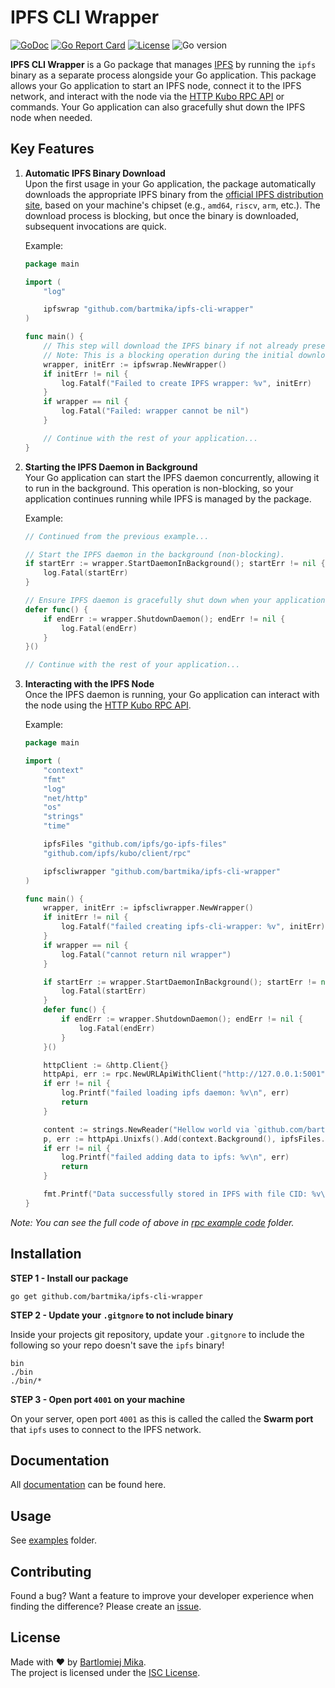 # IPFS CLI Wrapper
[![GoDoc](https://godoc.org/github.com/gomarkdown/markdown?status.svg)](https://pkg.go.dev/github.com/bartmika/ipfs-cli-wrapper)
[![Go Report Card](https://goreportcard.com/badge/github.com/bartmika/ipfs-cli-wrapper)](https://goreportcard.com/report/github.com/bartmika/ipfs-cli-wrapper)
[![License](https://img.shields.io/github/license/bartmika/ipfs-cli-wrapper)](https://github.com/bartmika/ipfs-cli-wrapper/blob/master/LICENSE)
![Go version](https://img.shields.io/github/go-mod/go-version/bartmika/ipfs-cli-wrapper)

**IPFS CLI Wrapper** is a Go package that manages [IPFS](https://github.com/ipfs/kubo) by running the `ipfs` binary as a separate process alongside your Go application. This package allows your Go application to start an IPFS node, connect it to the IPFS network, and interact with the node via the [HTTP Kubo RPC API](https://docs.ipfs.tech/reference/kubo/rpc/) or commands. Your Go application can also gracefully shut down the IPFS node when needed.

## Key Features

1. **Automatic IPFS Binary Download**  
   Upon the first usage in your Go application, the package automatically downloads the appropriate IPFS binary from the [official IPFS distribution site](https://dist.ipfs.tech/#kubo), based on your machine's chipset (e.g., `amd64`, `riscv`, `arm`, etc.). The download process is blocking, but once the binary is downloaded, subsequent invocations are quick.

    Example:
    ```go
    package main

    import (
        "log"

        ipfswrap "github.com/bartmika/ipfs-cli-wrapper"
    )

    func main() {
        // This step will download the IPFS binary if not already present.
        // Note: This is a blocking operation during the initial download.
        wrapper, initErr := ipfswrap.NewWrapper()
        if initErr != nil {
            log.Fatalf("Failed to create IPFS wrapper: %v", initErr)
        }
        if wrapper == nil {
            log.Fatal("Failed: wrapper cannot be nil")
        }

        // Continue with the rest of your application...
    }
    ```

2. **Starting the IPFS Daemon in Background**  
   Your Go application can start the IPFS daemon concurrently, allowing it to run in the background. This operation is non-blocking, so your application continues running while IPFS is managed by the package.

    Example:
    ```go
    // Continued from the previous example...

    // Start the IPFS daemon in the background (non-blocking).
    if startErr := wrapper.StartDaemonInBackground(); startErr != nil {
        log.Fatal(startErr)
    }

    // Ensure IPFS daemon is gracefully shut down when your application exits.
    defer func() {
        if endErr := wrapper.ShutdownDaemon(); endErr != nil {
            log.Fatal(endErr)
        }
    }()

    // Continue with the rest of your application...
    ```

3. **Interacting with the IPFS Node**  
   Once the IPFS daemon is running, your Go application can interact with the node using the [HTTP Kubo RPC API](https://docs.ipfs.tech/reference/kubo/rpc/).

    Example:
    ```go
    package main

    import (
        "context"
        "fmt"
        "log"
        "net/http"
        "os"
        "strings"
        "time"

        ipfsFiles "github.com/ipfs/go-ipfs-files"
        "github.com/ipfs/kubo/client/rpc"

        ipfscliwrapper "github.com/bartmika/ipfs-cli-wrapper"
    )

    func main() {
        wrapper, initErr := ipfscliwrapper.NewWrapper()
        if initErr != nil {
            log.Fatalf("failed creating ipfs-cli-wrapper: %v", initErr)
        }
        if wrapper == nil {
            log.Fatal("cannot return nil wrapper")
        }

        if startErr := wrapper.StartDaemonInBackground(); startErr != nil {
            log.Fatal(startErr)
        }
        defer func() {
            if endErr := wrapper.ShutdownDaemon(); endErr != nil {
                log.Fatal(endErr)
            }
        }()

        httpClient := &http.Client{}
        httpApi, err := rpc.NewURLApiWithClient("http://127.0.0.1:5001", httpClient)
        if err != nil {
            log.Printf("failed loading ipfs daemon: %v\n", err)
            return
        }

        content := strings.NewReader("Hellow world via `github.com/bartmika/ipfs-cli-wrapper/examples/rpc/main.go`!")
        p, err := httpApi.Unixfs().Add(context.Background(), ipfsFiles.NewReaderFile(content))
        if err != nil {
            log.Printf("failed adding data to ipfs: %v\n", err)
            return
        }

        fmt.Printf("Data successfully stored in IPFS with file CID: %v\n", p)
    }
    ```
*Note: You can see the full code of above in [rpc example code](https://github.com/bartmika/ipfs-cli-wrapper/blob/main/examples/rpc/main.go) folder.*

## Installation

**STEP 1 - Install our package**

```shell
go get github.com/bartmika/ipfs-cli-wrapper
```

**STEP 2 - Update your `.gitgnore` to not include binary**

Inside your projects git repository, update your `.gitgnore` to include the following so your repo doesn't save the `ipfs` binary!

```text
bin
./bin
./bin/*
```

**STEP 3 - Open port `4001` on your machine**

On your server, open port `4001` as this is called the called the **Swarm port** that `ipfs` uses to connect to the IPFS network.

## Documentation

All [documentation](https://pkg.go.dev/github.com/bartmika/ipfs-cli-wrapper) can be found here.

## Usage

See [examples](https://github.com/bartmika/ipfs-cli-wrapper/tree/main/examples) folder.

## Contributing

Found a bug? Want a feature to improve your developer experience when finding the difference? Please create an [issue](https://github.com/bartmika/ipfs-cli-wrapper/issues).

## License
Made with ❤️  by [Bartlomiej Mika](https://bartlomiejmika.com).   
The project is licensed under the [ISC License](LICENSE).
